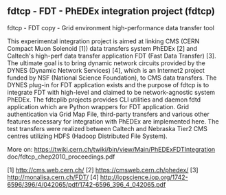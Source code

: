 ## fdtcp - FDT - PhEDEx integration project (fdtcp)

fdtcp - FDT copy - Grid environment high-performance data transfer tool

This experimental integration project is aimed at linking CMS (CERN Compact
Muon Solenoid [1]) data transfers system PhEDEx [2] and Caltech's high-perf
data transfer application FDT (Fast Data Transfer) [3]. The ultimate goal is
to bring dynamic network circuits provided by the DYNES (Dynamic Network
Services) [4], which is an Internet2 project funded by NSF (National Science
Foundation), to CMS data transfers. The DYNES plug-in for FDT application
exists and the purpose of fdtcp is to integrate FDT with high-level and
claimed to be network-agnostic system PhEDEx.
The fdtcplib projects provides CLI utilities and daemon fdtd application
which are Python wrappers for FDT application. Grid authentication via Grid
Map File, third-party transfers and various other features necessary for
integration with PhEDEx are implemented here.
The test transfers were realized between Caltech and Nebraska Tier2 CMS
centres utilizing HDFS (Hadoop Distributed File System).

More on:
    https://twiki.cern.ch/twiki/bin/view/Main/PhEDExFDTIntegration
    doc/fdtcp_chep2010_proceedings.pdf

[1] http://cms.web.cern.ch/
[2] https://cmsweb.cern.ch/phedex/
[3] http://monalisa.cern.ch/FDT/
[4] http://iopscience.iop.org/1742-6596/396/4/042065/pdf/1742-6596_396_4_042065.pdf



